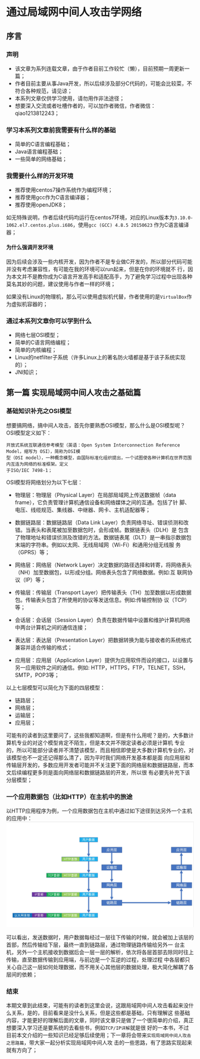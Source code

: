 # 通过局域网中间人攻击学网络 
## 序言
### 声明
- 该文章为系列连载文章，由于作者目前工作较忙（懒），目前预期一周更新一篇；
- 作者目前主要从事Java开发，所以后续涉及部分C代码的，可能会比较菜，不符合各种规范，请见谅；
- 本系列文章仅供学习使用，请勿用作非法途径；
- 想要深入交流或者吐槽作者的，可以加作者微信，作者微信：qiao1213812243；

### 学习本系列文章前我需要有什么样的基础
- 简单的C语言编程基础；
- Java语言编程基础；
- 一些简单的网络基础；

### 我需要什么样的开发环境
- 推荐使用centos7操作系统作为编程环境；
- 推荐使用gcc作为C语言编译器；
- 推荐使用openJDK8；

如无特殊说明，作者后续代码均运行在centos7环境，对应的Linux版本为`3.10.0-1062.el7.centos.plus.i686`，使用`gcc (GCC) 4.8.5 20150623`
作为C语言编译器；

#### 为什么强调开发环境
因为后续会涉及一些内核开发，因为作者不是专业做C开发的，所以部分代码可能并没有考虑兼容性，有可能在我的环境可以run起来，但是在你的环境就不
行，因为本文并不是教你成为C语言开发高手和适配高手，为了避免学习过程中出现各种莫名其妙的问题，建议使用与作者一样的环境；

如果没有Linux的物理机，那么可以使用虚拟机代替，作者使用的是`VirtualBox`作为虚拟机容器的；

### 通过本系列文章你可以学到什么
- 网络七层OSI模型；
- 简单的C语言网络编程；
- 简单的内核编程；
- Linux的netfilter子系统（许多Linux上的著名防火墙都是基于该子系统实现的）；
- JNI知识；

## 第一篇 实现局域网中间人攻击之基础篇
### 基础知识补充之OSI模型
想要搞网络，搞中间人攻击，首先你要熟悉OSI模型，那么什么是OSI模型呢？OSI模型定义如下：
```
开放式系统互联通信参考模型（英语：Open System Interconnection Reference Model，缩写为 OSI），简称为OSI模
型（OSI model），一种概念模型，由国际标准化组织提出，一个试图使各种计算机在世界范围内互连为网络的标准框架。定义
于ISO/IEC 7498-1；
```
OSI模型将网络划分为以下七层：
- 物理层：物理层（Physical Layer）在局部局域网上传送数据帧（data frame），它负责管理计算机通信设备和网络媒体之间的互通。包括了针
脚、电压、线缆规范、集线器、中继器、网卡、主机适配器等；

- 数据链路层：数据链路层（Data Link Layer）负责网络寻址、错误侦测和改错。当表头和表尾被加至数据包时，会形成帧。数据链表头（DLH）是
包含了物理地址和错误侦测及改错的方法。数据链表尾（DLT）是一串指示数据包末端的字符串。例如以太网、无线局域网（Wi-Fi）和通用分组无线服
务（GPRS）等；

- 网络层：网络层（Network Layer）决定数据的路径选择和转寄，将网络表头（NH）加至数据包，以形成分组。网络表头包含了网络数据。例如:互
联网协议（IP）等；

- 传输层：传输层（Transport Layer）把传输表头（TH）加至数据以形成数据包。传输表头包含了所使用的协议等发送信息。例如:传输控制协
议（TCP）等；

- 会话层：会话层（Session Layer）负责在数据传输中设置和维护计算机网络中两台计算机之间的通信连接；

- 表达层：表达层（Presentation Layer）把数据转换为能与接收者的系统格式兼容并适合传输的格式；

- 应用层：应用层（Application Layer）提供为应用软件而设的接口，以设置与另一应用软件之间的通信。例如: HTTP，HTTPS，FTP，TELNET，SSH，
SMTP，POP3等；

以上七层模型可以简化为下面的四层模型：
- 链路层；
- 网络层；
- 运输层；
- 应用层；

可能有的读者到这里要问了，这些我都知道啊，但是有什么用呢？是的，大多数计算机专业的对这个模型肯定不陌生，但是本文并不限定读者必须是计算机
专业的，所以可能部分读者并不清楚该模型，而且相信即使是大多数计算机专业的，对该模型也不一定还记得那么清了，因为平时我们网络开发基本都是面
向应用层和传输层开发的，多数应用开发者可能并不关注更下面的网络层和数据链路层，而本文后续编程更多则是面向网络层和数据链路层的开发，所以很
有必要先补充下该分层模型；

### 一个应用数据包（比如HTTP）在主机中的旅途
以HTTP应用程序为例，一个应用数据包在主机中通过如下途径到达另外一个主机的应用中：
![四层模型通信](../../../resource/网络/四层模型通信.png)

可以看出，发送数据时，用户数据每经过一层往下传输的时候，就会被加上该层的首部，然后传输给下层，最终一直到链路层，通过物理链路传输给另外一
台主机，另外一个主机接收到数据后会一层一层的解析，依次将各层首部去除同时往上传输，直至数据传输到应用端，与前边是一个互逆的过程，处理过程
中各层都只关心自己这一层如何处理数据，而不用关心其他层的数据处理，极大简化解耦了各层间的依赖；

### 结束
本期文章到此结束，可能有的读者到这里会说，这跟局域网中间人攻击看起来没什么关系，是的，目前看来是没什么关系，但是这些都是基础，只有理解这
些基础内容，才能更好的理解后面的文章，同时该文章只是做了一个很简单的介绍，真正想要深入学习还是要系统的去看些书，例如`TCP/IP详解`就是很
好的一本书，不过目前本文介绍的一些知识已经足够后续使用；下一章将会带来`实现局域网中间人攻击之思路篇`，带大家一起分析实现局域网中间人攻
击的一些思路，有了思路实现起来就有方向了；